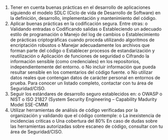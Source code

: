 1.	Tener en cuenta buenas prácticas en el desarrollo de aplicaciones siguiendo el modelo SDLC (Ciclo de vida de Desarrollo de Software) en la definición, desarrollo, implementación y mantenimiento del código.
2.	Aplicar buenas prácticas en la codificación segura. Entre otras:
o	Validando entradas
o	Codificando salidas
o	Estableciendo un adecuado estilo de programación
o	Manejo del log de cambios
o	Establecimiento de prácticas criptográficas cuando proceda utilizando algoritmos de encriptación robustos
o	Manejar adecuadamente los archivos que forman parte del código
o	Establecer procesos de estandarización y reutilización
o	Aplicación de funciones de seguridad
o	Cifrando la información sensible (como credenciales) en los repositorios, independientemente del entorno.
o	No incluir información que pueda resultar sensible en los comentarios del código fuente.
o	No utilizar datos reales que contengan datos de carácter personal en entornos de prueba.
Para conocer un listado completo, contactar con tu área de Seguridad/CISO.
3.	Seguir los estándares de desarrollo seguro establecidos en:
o	OWASP
o	NIST
o	ISO 21827 (System Security Engineering – Capability Madurity Model SSE-CMM)
4.	Utilizar herramientas de análisis de código verificadas por la organización y validando que el código contemple: 
o	La inexistencia de incidencias criticas 
o	Una cobertura del 80%
En caso de dudas sobre las herramientas autorizadas sobre escaneo de código, consultar con tu área de Seguridad/CISO.
